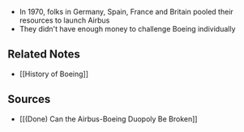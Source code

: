 - In 1970, folks in Germany, Spain, France and Britain pooled their resources to launch Airbus
- They didn't have enough money to challenge Boeing individually

## Related Notes
- [[History of Boeing]]

## Sources
- [[(Done) Can the Airbus-Boeing Duopoly Be Broken]]